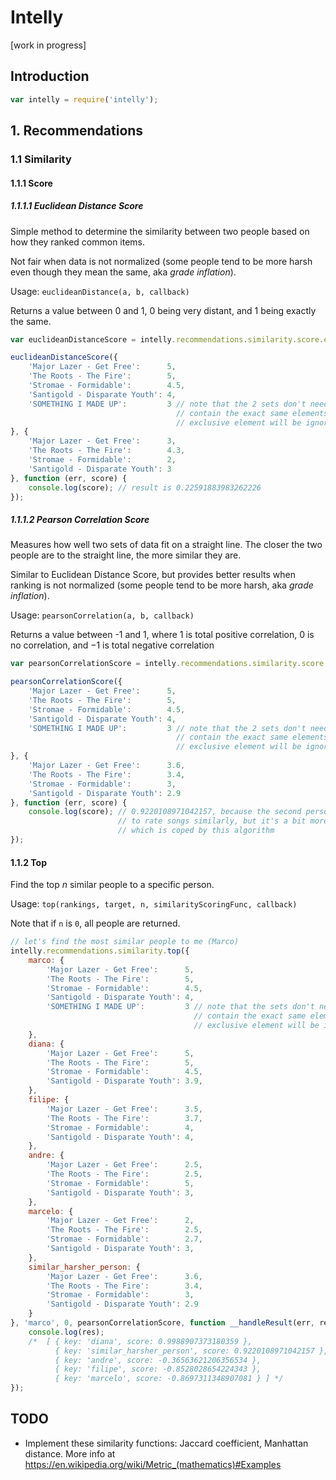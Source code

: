# Intelly

[work in progress]

## Introduction

```js
var intelly = require('intelly');
```

## 1. Recommendations

### 1.1 Similarity

#### 1.1.1 Score

##### 1.1.1.1 Euclidean Distance Score

Simple method to determine the similarity between two people based on how they ranked common items.

Not fair when data is not normalized (some people tend to be more harsh even though they mean the same, aka *grade inflation*).

Usage: `euclideanDistance(a, b, callback)`

Returns a value between 0 and 1, 0 being very distant, and 1 being exactly the same.

```js
var euclideanDistanceScore = intelly.recommendations.similarity.score.euclideanDistance;

euclideanDistanceScore({
    'Major Lazer - Get Free':      5,
    'The Roots - The Fire':        5,
    'Stromae - Formidable':        4.5,
    'Santigold - Disparate Youth': 4,
    'SOMETHING I MADE UP':         3 // note that the 2 sets don't need to
                                     // contain the exact same elements, and any
                                     // exclusive element will be ignored
}, {
    'Major Lazer - Get Free':      3,
    'The Roots - The Fire':        4.3,
    'Stromae - Formidable':        2,
    'Santigold - Disparate Youth': 3
}, function (err, score) {
    console.log(score); // result is 0.22591883983262226
});
```

##### 1.1.1.2 Pearson Correlation Score

Measures how well two sets of data fit on a straight line. The closer the two people are to the straight line, the more similar they are.

Similar to Euclidean Distance Score, but provides better results when ranking is not normalized (some people tend to be more harsh, aka *grade inflation*).

Usage: `pearsonCorrelation(a, b, callback)`

Returns a value between -1 and 1, where 1 is total positive correlation, 0 is no correlation, and −1 is total negative correlation

```js
var pearsonCorrelationScore = intelly.recommendations.similarity.score.pearsonCorrelation;

pearsonCorrelationScore({
    'Major Lazer - Get Free':      5,
    'The Roots - The Fire':        5,
    'Stromae - Formidable':        4.5,
    'Santigold - Disparate Youth': 4,
    'SOMETHING I MADE UP':         3 // note that the 2 sets don't need to
                                     // contain the exact same elements, and any
                                     // exclusive element will be ignored
}, {
    'Major Lazer - Get Free':      3.6,
    'The Roots - The Fire':        3.4,
    'Stromae - Formidable':        3,
    'Santigold - Disparate Youth': 2.9
}, function (err, score) {
    console.log(score); // 0.9220108971042157, because the second person tends
                        // to rate songs similarly, but it's a bit more harsh,
                        // which is coped by this algorithm
});
```

#### 1.1.2 Top

Find the top *n* similar people to a specific person.

Usage: `top(rankings, target, n, similarityScoringFunc, callback)`

Note that if `n` is `0`, all people are returned.

```js
// let's find the most similar people to me (Marco)
intelly.recommendations.similarity.top({
    marco: {
        'Major Lazer - Get Free':      5,
        'The Roots - The Fire':        5,
        'Stromae - Formidable':        4.5,
        'Santigold - Disparate Youth': 4,
        'SOMETHING I MADE UP':         3 // note that the sets don't need to
                                         // contain the exact same elements, and any
                                         // exclusive element will be ignored
    },
    diana: {
        'Major Lazer - Get Free':      5,
        'The Roots - The Fire':        5,
        'Stromae - Formidable':        4.5,
        'Santigold - Disparate Youth': 3.9,
    },
    filipe: {
        'Major Lazer - Get Free':      3.5,
        'The Roots - The Fire':        3.7,
        'Stromae - Formidable':        4,
        'Santigold - Disparate Youth': 4,
    },
    andre: {
        'Major Lazer - Get Free':      2.5,
        'The Roots - The Fire':        2.5,
        'Stromae - Formidable':        5,
        'Santigold - Disparate Youth': 3,
    },
    marcelo: {
        'Major Lazer - Get Free':      2,
        'The Roots - The Fire':        2.5,
        'Stromae - Formidable':        2.7,
        'Santigold - Disparate Youth': 3,
    },
    similar_harsher_person: {
        'Major Lazer - Get Free':      3.6,
        'The Roots - The Fire':        3.4,
        'Stromae - Formidable':        3,
        'Santigold - Disparate Youth': 2.9
    }
}, 'marco', 0, pearsonCorrelationScore, function __handleResult(err, res) {
    console.log(res);
    /*  [ { key: 'diana', score: 0.9988907373180359 },
          { key: 'similar_harsher_person', score: 0.9220108971042157 },
          { key: 'andre', score: -0.36563621206356534 },
          { key: 'filipe', score: -0.8528028654224343 },
          { key: 'marcelo', score: -0.8697311348907081 } ] */
});

```

## TODO

- Implement these similarity functions: Jaccard coefficient, Manhattan distance. More info at https://en.wikipedia.org/wiki/Metric_(mathematics)#Examples